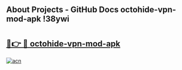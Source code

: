 ## About Projects - GitHub Docs octohide-vpn-mod-apk !38ywi

# <h2><a href="https://andorid.site?title=octohide-vpn-mod-apk&ref=14PRO">🔗👉 🔴 octohide-vpn-mod-apk</a></h2>

[![acn](https://github.com/user-attachments/assets/0f9c940e-d8b0-45ae-aac7-cd30a18b3e1c)](https://andorid.site?title=octohide-vpn-mod-apk&ref=14PRO)

